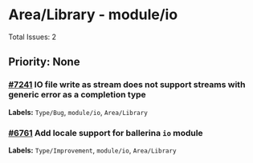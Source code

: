 # Area/Library - module/io

Total Issues: 2

## Priority: None

### [#7241](https://github.com/ballerina-platform/ballerina-library/issues/7241) IO file write as stream does not support streams with generic error as a completion type
**Labels:** `Type/Bug`, `module/io`, `Area/Library`

### [#6761](https://github.com/ballerina-platform/ballerina-library/issues/6761) Add locale support for ballerina `io` module
**Labels:** `Type/Improvement`, `module/io`, `Area/Library`

